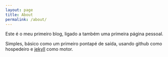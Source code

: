 ```yaml
---
layout: page
title: About
permalink: /about/
---
```


Este é o meu primeiro blog, ligado a também uma primeira página pessoal.


Simples, básico como um primeiro pontapé de saída, usando github como hospedeiro e 
 [jekyll](https://jekyllrb.com/) como motor.


